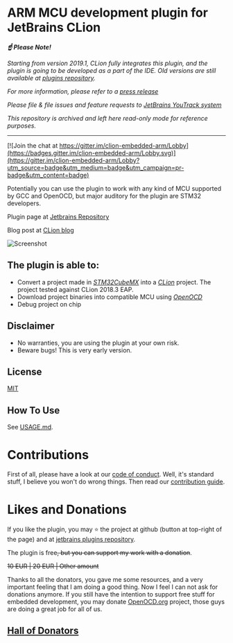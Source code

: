 ARM MCU development plugin for JetBrains CLion 
====


***:point_up: Please Note!***

*Starting from version 2019.1, CLion fully integrates this plugin, and the plugin is going to be developed as a part of 
the IDE. Old versions are still available at [plugins repository](https://plugins.jetbrains.com/plugin/10115).*

*For more information, please refer to  a [press release](https://blog.jetbrains.com/clion/2019/02/clion-2019-1-eap-clion-for-embedded-development-part-iii/)*

*Please file & file issues and feature requests to 
[JetBrains YouTrack system](https://youtrack.jetbrains.com/newIssue?project=CPP&description=Clion%20Version%3A%0AOpenOCD%20Version%3A%0AToolchain%20Version%3A%0ATarget%20MCU%2Fboard%3A&c=Subsystem%20Embedded)*

*This repository is archived and left here read-only mode for reference purposes.*


---

[![Join the chat at https://gitter.im/clion-embedded-arm/Lobby](https://badges.gitter.im/clion-embedded-arm/Lobby.svg)](https://gitter.im/clion-embedded-arm/Lobby?utm_source=badge&utm_medium=badge&utm_campaign=pr-badge&utm_content=badge)

Potentially you can use the plugin to work with any kind of MCU supported by GCC and OpenOCD, but major auditory for 
the plugin are STM32 developers. 

Plugin page at [Jetbrains Repository](https://plugins.jetbrains.com/plugin/10115)

Blog post at [CLion blog](https://blog.jetbrains.com/clion/2017/12/clion-for-embedded-development-part-ii)

![Screenshot](screen1.png)

The plugin is able to:
---
 * Convert a project made in *[STM32CubeMX](http://www.st.com/en/development-tools/stm32cubemx.html)* into a  *[CLion](https://www.jetbrains.com/clion/)* project. The project tested against CLion 2018.3 EAP.
 * Download project binaries into compatible MCU using *[OpenOCD](http://openocd.org/)*
 * Debug project on chip
 

Disclaimer
---
 * No warranties, you are using the plugin at your own risk.
 * Beware bugs! This is very early version.

License
---
[MIT](LICENSE.txt)

How To Use
---
See [USAGE.md](USAGE.md).

Contributions
===
First of all, please have a look at our [code of conduct](CODE_OF_CONDUCT.md). Well, it's standard stuff, I believe you won't do wrong things. Then read our [contribution guide](CONTRIBUTING.md). 

Likes and Donations
===

If you like the plugin, you may :star: the project at github (button at top-right of the page) and at [jetbrains plugins repository](https://plugins.jetbrains.com/plugin/10115).

The plugin is free<s>, but you can support my work with a donation</s>. 

<s>10 EUR | 20 EUR | Other amount</s>

Thanks to all the donators, you gave me some resources, and a very important feeling that I am doing a good thing. Now I feel I can not ask for donations anymore. If you still have the intention to support free stuff for embedded development, you may donate [OpenOCD.org](http://openocd.org/donations/) project, those guys are doing a great job for all of us. 

[Hall of Donators](DONATIONS.md)
--
